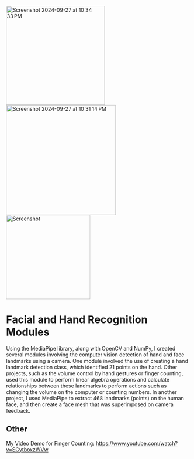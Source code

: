 <img width="270" alt="Screenshot 2024-09-27 at 10 34 33 PM" src="https://github.com/user-attachments/assets/851743ff-7643-4553-a947-ee2888ca2b8d">
<img width="300" alt="Screenshot 2024-09-27 at 10 31 14 PM" src="https://github.com/user-attachments/assets/6e849894-80c4-45a6-a81f-9d74b36ed92a">
<img width="230" alt="Screenshot" src="https://github.com/user-attachments/assets/c1cf021f-1d60-4501-a9ec-6c4a222ed334">

# Facial and Hand Recognition Modules
Using the MediaPipe library, along with OpenCV and NumPy, I created several modules involving the computer vision detection of hand and face landmarks using a camera. One module involved the use of creating a hand landmark detection class, which identified 21 points on the hand. Other projects, such as the volume control by hand gestures or finger counting, used this module to perform linear algebra operations and calculate relationships between these landmarks to perform actions such as changing the volume on the computer or counting numbers. In another project, I used MediaPipe to extract 468 landmarks (points) on the human face, and then create a face mesh that was superimposed on camera feedback. 

## Other
My Video Demo for Finger Counting: https://www.youtube.com/watch?v=SCytboxzWVw
